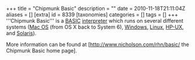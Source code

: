 +++
title = "Chipmunk Basic"
description = ""
date = 2010-11-18T21:11:04Z
aliases = []
[extra]
id = 8339
[taxonomies]
categories = []
tags = []
+++
'''Chipmunk Basic''' is a [BASIC](https://rosettacode.org/wiki/:Category:BASIC) [interpreter](https://rosettacode.org/wiki/interpreter) which runs on several different systems ([Mac OS](https://rosettacode.org/wiki/Mac_OS) (from OS X back to System 6), [Windows](https://rosettacode.org/wiki/Windows), [Linux](https://rosettacode.org/wiki/Linux), [HP-UX](https://en.wikipedia.org/wiki/HP-UX), and [Solaris](https://rosettacode.org/wiki/Solaris)).

More information can be found at [http://www.nicholson.com/rhn/basic/ the Chipmunk Basic home page].
